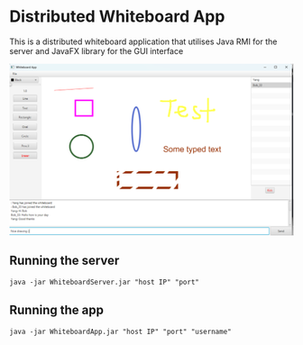 # Distributed Whiteboard App

This is a distributed whiteboard application that utilises Java RMI for the server and JavaFX library for the GUI interface

<p align="center"> 
    <img src="Images/DrawingTest.png" alt="Example of the App" width="700">
 </p>

## Running the server 
```
java -jar WhiteboardServer.jar "host IP" "port"
```

## Running the app
```
java -jar WhiteboardApp.jar "host IP" "port" "username"
```
